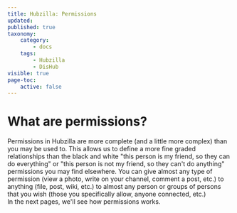 ```yaml
---
title: Hubzilla: Permissions
updated:
published: true
taxonomy:
    category:
        - docs
    tags:
        - Hubzilla
        - DisHub
visible: true
page-toc:
    active: false
---
```


# What are permissions?

Permissions in Hubzilla are more complete (and a little more complex) than you may be used to. This allows us to define a more fine graded relationships than the black and white "this person is my friend, so they can do everything" or "this person is not my friend, so they can't do anything" permissions you may find elsewhere. You can give almost any type of permission (view a photo, write on your channel, comment a post, etc.) to anything (file, post, wiki, etc.) to almost any person or groups of persons that you wish (those you specifically allow, anyone connected, etc.)
<br>
In the next pages, we'll see how permissions works.

